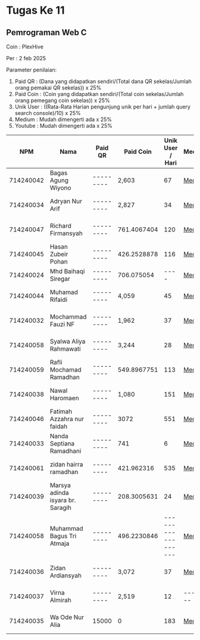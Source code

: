 # Tugas Ke 11

## Pemrograman Web C
Coin : PlexHive

Per : 2 feb 2025

Parameter penilaian:
1. Paid QR : (Dana yang didapatkan sendiri/(Total dana QR sekelas/Jumlah orang pemakai QR sekelas))  x  25%
2. Paid Coin : (Coin yang didapatkan sendiri/(Total coin sekelas/Jumlah orang pemegang coin sekelas))  x  25%
3. Unik User : ((Rata-Rata Harian pengunjung unik per hari + jumlah query search console)/10) x 25%
4. Medium : Mudah dimengerti ada x 25%
5. Youtube : Mudah dimengerti ada x 25%

| NPM       | Nama                              | Paid QR | Paid Coin | Unik User / Hari | Medium | Youtube | Nilai |
|-----------|-----------------------------------|---------|-----------|------------------|--------|---------|-------|
|714240042|Bagas Agung Wiyono|---------|2,603|67|[Medium](https://medium.com/@zenkun.enterkill13/cara-menggunakan-json-pada-website-yang-anda-buat-dengan-menggunakan-setinner-ec4567d0b6ba)|---------|-------|
|714240034|Adryan Nur Arif|---------|2,827|34|[Medium](https://medium.com/@adryannask/from-basics-to-advanced-practical-json-applications-in-websites-bca78d96391a)|[Youtube](https://www.youtube.com/watch?v=TfeRv-FYhec)|-------|
|714240047|Richard Firmansyah|---------|761.4067404|120|[Medium](https://medium.com/@richardfirmansyah57/tutorial-penggunaan-json-untuk-merender-1f83bf6ba939)|---------|-------|
|714240045|Hasan Zubeir Pohan|---------|426.2528878|116|[Medium](https://medium.com/@hasanpohan035/modul-membangun-halaman-profil-interaktif-dengan-json-javascript-c4cdca58af5a)|[Youtube](https://www.youtube.com/watch?v=gCYyewnvmR0)|-------|
|714240024|Mhd Baihaqi Siregar|---------|706.075054|----|[Medium](https://medium.com/@baihaqisiregar09/cara-menggunakan-json-ee50cf75712e)|[Youtube](https://youtu.be/eBmFCLMFa5o?si=XityC3XmLeRdt39w)|100|
|714240044|Muhamad Rifaidi|---------|4,059|45|[Medium](https://medium.com/@vilamica17/tutorial-membuat-e-kartu-nama-dengan-menggunakan-es-m0dul-jscroot-dengan-cara-import-funsi-dc05039c5860)|[Youtube](https://youtu.be/KjeY7kiRiTk)|-------|
|714240032|Mochammad Fauzi NF|---------|1,962|37|[Medium](https://medium.com/@nurfadilahmfauzi/penerapan-json-praktis-di-situs-web-8f080faccb65)|[Youtube](https://youtu.be/_Dz8g-Gco7c)|-------|
|714240058|Syalwa Aliya Rahmawati|---------|3,244|28|[Medium](https://medium.com/@syalwalyrh/cara-penggunaan-setinner-getjson-renderhtml-dan-onhashchange-dari-library-jscroot-336db310795b)|---------|-------|
|714240059|Rafli Mochamad Ramadhan|---------|549.8967751|113|[Medium](https://medium.com/@raflimramadhan.204/membuat-web-dinamis-dengan-js-dan-fetch-api-menampilkan-data-json-dengan-hash-url-a1286ae77170)|[Youtube](https://youtu.be/ft9VZDOgxBI)|-------|
|714240038|Nawal Haromaen|---------|1,080|151|[Medium](https://medium.com/@nawalharomaen/membangun-situs-web-dinamis-dengan-json-2c39609dc4f0)|[Youtube](https://youtu.be/fu3WX7yOARA)|-------|
|714240046|Fatimah Azzahra nur faidah|---------|3072|551|[Medium](https://medium.com/@itzaidaa/cara-menggunakan-json-pada-website-yang-anda-buat-dengan-menggunakan-setinner-cc5ab51c96f2)|[Youtube](https://youtu.be/ym_uunMdjk4?si=aOyr8rNNs6rBaXZT)|-------|
|714240033|Nanda Septiana Ramadhani|---------|741|6|[Medium](https://medium.com/@nandasr.24/es-module-jscroot-untuk-kartu-profil-dengan-json-cd4f84678fc0)|---------|-------|
|714240061|zidan hairra ramadhan|---------|421.962316|535|[Medium](https://medium.com/@zidanramadhan950/cara-mudah-membuat-e-kartu-nama-dengan-menggunakan-es-m0dul-jscroot-dengan-cara-import-funsi-1132223dbfcc)|[Youtube](https://youtu.be/pxJtbqYDcac?feature=shared)|-------|
|714240039|Marsya adinda isyara br. Saragih|---------|208.3005631|24|[Medium](https://medium.com/@adindamarsya33/tutorial-cara-penggunaan-setinner-getjson-renderhtml-dan-onhashchange-dari-library-jscroot-986d654470be)|---------|-------|
|714240058|Muhammad Bagus Tri Atmaja|---------|496.2230846|------------------|[Medium](https://medium.com/@mbagus0111/panduan-penggunaan-setinner-getjson-renderhtml-dan-onhashchange-dalam-library-jscroot-0348ad36cff5)|---------|-------|
|714240036|Zidan Ardiansyah|---------|3,072|37|[Medium](https://medium.com/@cakleghid/cara-menggunakan-getjson-dan-renderhtml-untuk-membuat-tampilan-website-yang-lebih-dinamis-a163c449ba88)|[Youtube](https://youtu.be/cRrb8P_hiDs)|-------|
|714240037|Virna Almirah|---------|2,519|12|--------|---------|-------|
|714240035|Wa Ode Nur Alia|15000|0|183|[Medium](https://medium.com/@nuraliaaa2109/tutorial-membuat-e-card-profile-menggunakan-es-m0dul-jscroot-4eab5b6526d9)|[Youtube](https://youtu.be/qX6eKIHq6zI?si=48hVwesbLRbI5j5k)|-------|
